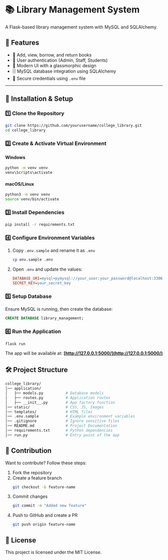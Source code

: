 # 📚 Library Management System  

A Flask-based library management system with MySQL and SQLAlchemy.  

## 🚀 Features  
- 📖 Add, view, borrow, and return books  
- 👤 User authentication (Admin, Staff, Students)  
- 🎨 Modern UI with a glassmorphic design  
- 🗄️ MySQL database integration using SQLAlchemy  
- 🔐 Secure credentials using `.env` file  

---

## 📌 Installation & Setup  

### 1️⃣ Clone the Repository  
```bash
git clone https://github.com/yourusername/college_library.git
cd college_library
```

### 2️⃣ Create & Activate Virtual Environment  
#### Windows  
```bash
python -m venv venv
venv\Scripts\activate
```
#### macOS/Linux  
```bash
python3 -m venv venv
source venv/bin/activate
```

### 3️⃣ Install Dependencies  
```bash
pip install -r requirements.txt
```

### 4️⃣ Configure Environment Variables  
1. Copy `.env.sample` and rename it as `.env`  
   ```bash
   cp env.sample .env
   ```
2. Open `.env` and update the values:  
   ```ini
   DATABASE_URI=mysql+pymysql://your_user:your_password@localhost:3306/library_management
   SECRET_KEY=your_secret_key
   ```

### 5️⃣ Setup Database  
Ensure MySQL is running, then create the database:  
```sql
CREATE DATABASE library_management;
```

### 6️⃣ Run the Application  
```bash
flask run
```
The app will be available at: **[http://127.0.0.1:5000/](http://127.0.0.1:5000/)**

## 🛠️ Project Structure  
```bash
college_library/
│── application/
│   ├── models.py          # Database models
│   ├── routes.py          # Application routes
│   ├── __init__.py        # App factory function
│── static/                # CSS, JS, Images
│── templates/             # HTML files
│── .env.sample            # Example environment variables
│── .gitignore             # Ignore sensitive files
│── README.md              # Project Documentation
│── requirements.txt       # Python dependencies
│── run.py                 # Entry point of the app
```

## 📝 Contribution  
Want to contribute? Follow these steps:  

1. Fork the repository  
2. Create a feature branch  
   ```bash
   git checkout -b feature-name
   ```
3. Commit changes  
   ```bash
   git commit -m "Added new feature"
   ```
4. Push to GitHub and create a PR  
   ```bash
   git push origin feature-name
   ```

## 📜 License  
This project is licensed under the MIT License.
